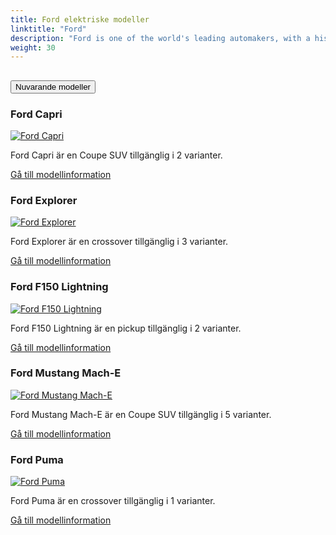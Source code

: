 ```yaml
---
title: Ford elektriske modeller
linktitle: "Ford"
description: "Ford is one of the world's leading automakers, with a history of innovation and excellence that spans more than a century. Ford is also committed to leading the transition to a more sustainable and electrified future, with a range of hybrid and electric vehicles (EVs) that offer performance, efficiency, technology and convenience."
weight: 30
---
```

<!-- markdownlint-disable MD033 -->
<!-- markdownlint-disable MD010 -->


<div class="accordion" id="accordionPanelsStayOpenExample">
    <div class="accordion-item">
        <h2 class="accordion-header">
            <button class="accordion-button" type="button" data-bs-toggle="collapse" data-bs-target="#panelsStayOpen-collapseOne" aria-expanded="true" aria-controls="panelsStayOpen-collapseOne">
                        Nuvarande modeller
            </button>
        </h2>
        <div id="panelsStayOpen-collapseOne" class="accordion-collapse collapse show">
            <div class="accordion-body">
    <div class="container p-3 mb-4 bg-body-tertiary rounded border">
        <h3>Ford Capri</h3>
        <div class="row">
            <div class="col col-12 col-md-6">
                <a href="capri">
                    <img src="https://media.evkx.net/multimedia/models/ford/capri/capri_extended_range_rwd/main_1_st.jpg" class="img-fluid" alt="Ford Capri" >
                </a>
            </div>
            <div class="col col-12 col-md-6"><p>
Ford Capri är en Coupe SUV tillgänglig i 2 varianter.
</p>
	<a href="capri/" class="btn btn-outline-primary" role="button">Gå till modellinformation</a>
		</div>
	</div>
</div>
    <div class="container p-3 mb-4 bg-body-tertiary rounded border">
        <h3>Ford Explorer</h3>
        <div class="row">
            <div class="col col-12 col-md-6">
                <a href="explorer">
                    <img src="https://media.evkx.net/multimedia/models/ford/explorer/explorer_extended_range_awd/main_1_st.jpg" class="img-fluid" alt="Ford Explorer" >
                </a>
            </div>
            <div class="col col-12 col-md-6"><p>
Ford Explorer är en crossover tillgänglig i 3 varianter.
</p>
	<a href="explorer/" class="btn btn-outline-primary" role="button">Gå till modellinformation</a>
		</div>
	</div>
</div>
    <div class="container p-3 mb-4 bg-body-tertiary rounded border">
        <h3>Ford F150 Lightning</h3>
        <div class="row">
            <div class="col col-12 col-md-6">
                <a href="f150_lightning">
                    <img src="https://media.evkx.net/multimedia/models/ford/f150_lightning/f150_lightning_extended_range/main_1_st.jpg" class="img-fluid" alt="Ford F150 Lightning" >
                </a>
            </div>
            <div class="col col-12 col-md-6"><p>
Ford F150 Lightning är en pickup tillgänglig i 2 varianter.
</p>
	<a href="f150_lightning/" class="btn btn-outline-primary" role="button">Gå till modellinformation</a>
		</div>
	</div>
</div>
    <div class="container p-3 mb-4 bg-body-tertiary rounded border">
        <h3>Ford Mustang Mach-E</h3>
        <div class="row">
            <div class="col col-12 col-md-6">
                <a href="mustang_mach-e">
                    <img src="https://media.evkx.net/multimedia/models/ford/mustang_mach-e/mustang_mach-e_long_range_awd/main_1_st.jpg" class="img-fluid" alt="Ford Mustang Mach-E" >
                </a>
            </div>
            <div class="col col-12 col-md-6"><p>
Ford Mustang Mach-E är en Coupe SUV tillgänglig i 5 varianter.
</p>
	<a href="mustang_mach-e/" class="btn btn-outline-primary" role="button">Gå till modellinformation</a>
		</div>
	</div>
</div>
    <div class="container p-3 mb-4 bg-body-tertiary rounded border">
        <h3>Ford Puma</h3>
        <div class="row">
            <div class="col col-12 col-md-6">
                <a href="puma">
                    <img src="https://media.evkx.net/multimedia/models/ford/puma/puma_gen-e/main_1_st.jpg" class="img-fluid" alt="Ford Puma" >
                </a>
            </div>
            <div class="col col-12 col-md-6"><p>
Ford Puma är en crossover tillgänglig i 1 varianter.
</p>
	<a href="puma/" class="btn btn-outline-primary" role="button">Gå till modellinformation</a>
		</div>
	</div>
</div>
        </div>
    </div>
</div></div>
